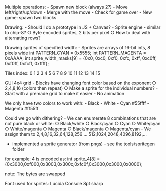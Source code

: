 Multiple operations: 
	- Spawn new block (always 2?)
	- Move left/right/up/down
	- Merge with the move
	- Check for game over
	- New game: spawn two blocks
	

Drawing:
	- Should I do a prototype in JS + Canvas?
	- Sprite engine - similar to chip-8?
		○ Byte encoded sprites, 2 bits per pixel
		○ How to deal with alternating rows?
 
		
		
Drawing sprites of specified width:
	- Sprites are arrays of 16-bit ints, 8 pixels wide
	int PATTERN_CYAN = 0x5555;
	int PATTERN_MAGENTA = 0xAAAA;
	int sprite_width_masks[9] = {0x0, 0xc0, 0xf0, 0xfc, 0xff, 0xc0ff, 0xf0ff, 0xfcff, 0xffff};
	
	

Tiles index:
0	1	2	3
4	5	6	7
8	9	10	11
12	13	14	15


GUI
4x4 grid
	- Blocks have changing font color based on the exponent
		○ 2,4,8,16 (colors then repeat)
		○ Make a sprite for the individual numbers?
	- Start with a premade grid to make it easier
	- No animation

We only have two colors to work with:
	- Black
	- White
	- Cyan #55ffff
	- Magenta #ff55ff

Could we go with dithering?
	- We can enumerate 8 combinations that are not pure black or white:
		○ Black/white
		○ Black/cyan
		○ Cyan
		○ White/cyan
		○ White/magenta
		○ Magenta
		○ Black/magenta
		○ Magenta/cyan
	- We assign them to 2,4,8,16,32,64,128,256 … 512,1024,2048,4096,8192,…

- implemented a sprite generator (from pngs) - see the tools/spritegen folder

for example:
4 is encoded as:
int sprite_4[8] = {0x3000,0xf000,0x3003,0x300c,0xfc0f,0x3000,0x3000,0x0000};

note: The bytes are swapped


Font used for sprites: Lucida Console 8pt sharp
 
